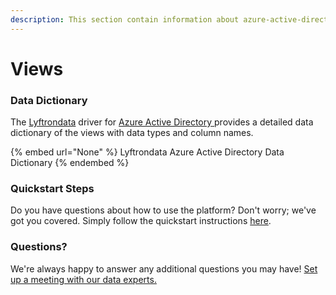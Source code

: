 ```yaml
---
description: This section contain information about azure-active-directory connector views information
---
```


# Views

### Data Dictionary

The [Lyftrondata](https://www.lyftrondata.com/) driver for [Azure Active Directory](None/)[ ](https://www.lyftrondata.com/integration/azure-active-directory/)provides a detailed data dictionary of the views with data types and column names.

{% embed url="None" %}
Lyftrondata Azure Active Directory Data Dictionary
{% endembed %}

### Quickstart Steps

Do you have questions about how to use the platform? Don't worry; we've got you covered. Simply follow the quickstart instructions [here](../README.md).

### Questions? <a href="#questions" id="questions"></a>

We're always happy to answer any additional questions you may have! [Set up a meeting with our data experts.](https://www.lyftrondata.com/book-a-meeting/)


